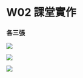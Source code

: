 # W02 課堂實作

### 各三張

![](https://i.imgur.com/eaBIFW0.jpg)

![](https://i.imgur.com/uHRkW9q.jpg)

![](https://i.imgur.com/dhngB6I.jpg)

